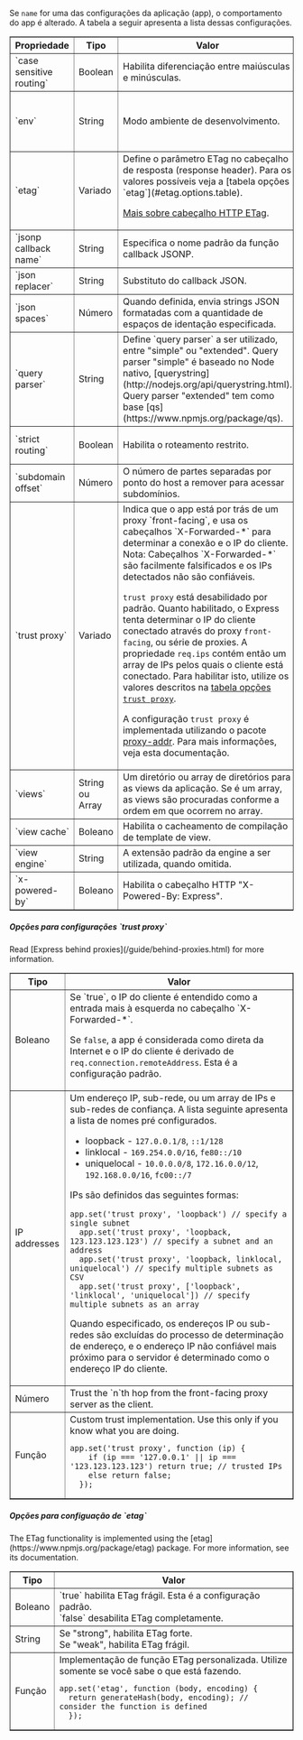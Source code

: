 Se `name` for uma das configurações da aplicação (app), o comportamento do app é alterado. A tabela a seguir apresenta a lista dessas configurações.

<div class="table-scroller">
  <table class="doctable" border="1">
    <thead><tr><th id="app-settings-property">Propriedade</th><th>Tipo</th><th>Valor</th><th>Padrão</th></tr></thead>
    <tbody>
    <tr>
  <td markdown="1">
  `case sensitive routing`
  </td>
      <td>Boolean</td>
      <td>Habilita diferenciação entre maiúsculas e minúsculas.</td>
      <td>Disabled. Trata  "/Foo" e "/foo" como a mesma coisa.</td>
    </tr>
    <tr>
  <td markdown="1">
  `env`
  </td>
      <td>String</td>
      <td>Modo ambiente de desenvolvimento.</td>
  <td markdown="1">
  `process.env.NODE_ENV` (variável de ambiente de desenvolvimento `NODE_ENV`) ou "development".
  </td>
    </tr>
    <tr>
  <td markdown="1">
  `etag`
  </td>
      <td>Variado</td>
  <td markdown="1">
  Define o parâmetro ETag no cabeçalho de resposta (response header). Para os valores possíveis veja a [tabela opções `etag`](#etag.options.table).
  
  [Mais sobre cabeçalho HTTP ETag](http://en.wikipedia.org/wiki/HTTP_ETag).
  </td>
  <td markdown="1">
  `weak`
  </td>
    </tr>
    <tr>
  <td markdown="1">
  `jsonp callback name`
  </td>
      <td>String</td>
      <td>Especifica o nome padrão da função callback JSONP.</td>
  <td markdown="1">
  `?callback=`
  </td>
    </tr>
    <tr>
  <td markdown="1">
  `json replacer`
  </td>
      <td>String</td>
      <td>Substituto do callback JSON.</td>
  <td markdown="1">
  `null`
  </td>
    </tr>
    <tr>
  <td markdown="1">
  `json spaces`
  </td>
      <td>Número</td>
      <td>Quando definida, envia strings JSON formatadas com a quantidade de espaços de identação especificada.</td>
      <td>Disabled.</td>
    </tr>
    <tr>
  <td markdown="1">
  `query parser`
  </td>
      <td>String</td>
  <td markdown="1">
  Define `query parser` a ser utilizado, entre "simple" ou "extended". Query parser "simple" é baseado no Node nativo, [querystring](http://nodejs.org/api/querystring.html). Query parser "extended" tem como base [qs](https://www.npmjs.org/package/qs).
  </td>
      <td>"extended"</td>
    </tr>
    <tr>
  <td markdown="1">
  `strict routing`
  </td>
      <td>Boolean</td>
      <td>Habilita o roteamento restrito.</td>
      <td>Disabled. Trata "/foo" e "/foo/" como sendo a mesma rota.</td>
    </tr>
    <tr>
  <td markdown="1">
  `subdomain offset`
  </td>
      <td>Número</td>
      <td>O número de partes separadas por ponto do host a remover para acessar subdomínios.</td>
      <td>2</td>
    </tr>
    <tr>
  <td markdown="1">
  `trust proxy`
  </td>
      <td>Variado</td>
  <td markdown="1">
  Indica que o app está por trás de um proxy `front-facing`, e usa os cabeçalhos `X-Forwarded-*` para determinar a conexão e o IP do cliente. Nota: Cabeçalhos `X-Forwarded-*` são facilmente falsificados e os IPs detectados não são confiáveis.  

  `trust proxy` está desabilidado por padrão. Quanto habilitado, o Express tenta determinar o IP do cliente conectado através do proxy `front-facing`, ou série de proxies. A propriedade `req.ips` contém então um array de IPs pelos quais o cliente está conectado. Para habilitar isto, utilize os valores descritos na [tabela opções `trust proxy`](#trust.proxy.options.table).  

  A configuração `trust proxy` é implementada utilizando o pacote [proxy-addr](https://www.npmjs.org/package/proxy-addr). Para mais informações, veja esta documentação.
  </td>
      <td>Disabled.</td>
    </tr>
    <tr>
  <td markdown="1">
  `views`
  </td>
      <td>String ou Array</td>
      <td>Um diretório ou array de diretórios para as views da aplicação. Se é um array, as views são procuradas conforme a ordem em que ocorrem no array.</td>
  <td markdown="1">
  `process.cwd() + '/views'`
  </td>
    </tr>
    <tr>
  <td markdown="1">
  `view cache`
  </td>
      <td>Boleano</td>
      <td>Habilita o cacheamento de compilação de template de view.</td>
  <td markdown="1">
  `true` em produção.
  </td>
    </tr>
    <tr>
  <td markdown="1">
  `view engine`
  </td>
      <td>String</td>
      <td>A extensão padrão da engine a ser utilizada, quando omitida.</td>
      <td></td>
    </tr>
    <tr>
  <td markdown="1">
  `x-powered-by`
  </td>
      <td>Boleano</td>
      <td>Habilita o cabeçalho HTTP "X-Powered-By: Express".</td>
  <td markdown="1">
  `true`
  </td>
    </tr>
    </tbody>
  </table>

  <h5 id="trust.proxy.options.table">Opções para configurações `trust proxy`</h5>

  <p markdown="1">
  Read [Express behind proxies](/guide/behind-proxies.html) for more
  information.
  </p>

  <table class="doctable" border="1">
    <thead><tr><th>Tipo</th><th>Valor</th></tr></thead>
    <tbody>
      <tr>
        <td>Boleano</td>
  <td markdown="1">
  Se `true`, o IP do cliente é entendido como a entrada mais à esquerda no cabeçalho `X-Forwarded-*`.

  Se `false`, a app é considerada como direta da Internet e o IP do cliente é derivado de `req.connection.remoteAddress`. Esta é a configuração padrão.
  </td>
      </tr>
      <tr>
        <td>IP addresses</td>
  <td markdown="1">
  Um endereço IP, sub-rede, ou um array de IPs e sub-redes de confiança. A lista seguinte apresenta a lista de nomes pré configurados.

  * loopback - `127.0.0.1/8`, `::1/128`
  * linklocal - `169.254.0.0/16`, `fe80::/10`
  * uniquelocal - `10.0.0.0/8`, `172.16.0.0/12`, `192.168.0.0/16`, `fc00::/7`

  IPs são definidos das seguintes formas:

  <pre><code class="language-js">app.set('trust proxy', 'loopback') // specify a single subnet
  app.set('trust proxy', 'loopback, 123.123.123.123') // specify a subnet and an address
  app.set('trust proxy', 'loopback, linklocal, uniquelocal') // specify multiple subnets as CSV
  app.set('trust proxy', ['loopback', 'linklocal', 'uniquelocal']) // specify multiple subnets as an array</code></pre>
  Quando especificado, os endereços IP ou sub-redes são excluídas do processo de determinação de endereço, e o endereço IP não confiável mais próximo para o servidor é determinado como o endereço IP do cliente.
  </td>
      </tr>
      <tr>
        <td>Número</td>
  <td markdown="1">
  Trust the `n`th hop from the front-facing proxy server as the client.
  </td>
      </tr>
      <tr>
        <td>Função</td>
  <td markdown="1">
  Custom trust implementation. Use this only if you know what you are doing.
  <pre><code class="language-js">app.set('trust proxy', function (ip) {
    if (ip === '127.0.0.1' || ip === '123.123.123.123') return true; // trusted IPs
    else return false;
  });</code></pre>
  </td>
      </tr>
    </tbody>
  </table>

  <h5 id="etag.options.table">Opções para configuação de `etag`</h5>

  <p markdown="1">
  The ETag functionality is implemented using the
  [etag](https://www.npmjs.org/package/etag) package.
  For more information, see its documentation.
  </p>

  <table class="doctable" border="1">
    <thead><tr><th>Tipo</th><th>Valor</th></tr></thead>
    <tbody>
      <tr>
        <td>Boleano</td>
  <td markdown="1">
  `true` habilita ETag frágil. Esta é a configuração padrão.<br>
  `false` desabilita ETag completamente.
  </td>
      </tr>
      <tr>
        <td>String</td>
        <td>
            Se "strong", habilita ETag forte.<br>
            Se "weak", habilita ETag frágil.
        </td>
      </tr>
      <tr>
        <td>Função</td>
  <td markdown="1">Implementação de função ETag personalizada. Utilize somente se você sabe o que está fazendo.

  <pre><code class="language-js">app.set('etag', function (body, encoding) {
  return generateHash(body, encoding); // consider the function is defined
  });</code></pre>

  </td>
      </tr>
    </tbody>
  </table>
</div>
